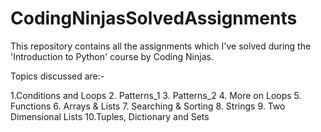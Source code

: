 # CodingNinjasSolvedAssignments

This repository contains all the assignments which I've solved during the 'Introduction to Python' course by Coding Ninjas.

Topics discussed are:-

1.Conditions and Loops
2. Patterns_1
3. Patterns_2
4. More on Loops
5. Functions
6. Arrays & Lists
7. Searching & Sorting
8. Strings
9. Two Dimensional Lists
10.Tuples, Dictionary and Sets
